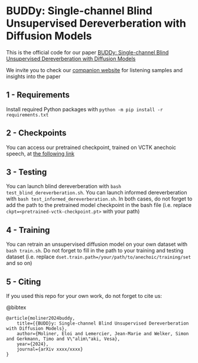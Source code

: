 # BUDDy: Single-channel Blind Unsupervised Dereverberation with Diffusion Models #

This is the official code for our paper [BUDDy: Single-channel Blind Unsupervised Dereverberation with Diffusion Models](arxiv/xx-xxxx.html)

We invite you to check our [companion website](arxiv/inf-sp-buddy) for listening samples and insights into the paper

## 1 - Requirements

Install required Python packages with `python -m pip install -r requirements.txt`

## 2 - Checkpoints

You can access our pretrained checkpoint, trained on VCTK anechoic speech, at [the following link](link-to-checkpoint)

## 3 - Testing

You can launch blind dereverberation with `bash test_blind_dereverberation.sh`.
You can launch informed dereverberation with `bash test_informed_dereverberation.sh`.
In both cases, do not forget to add the path to the pretrained model checkpoint in the bash file (i.e. replace `ckpt=<pretrained-vctk-checkpoint.pt>` with your path)

## 4 - Training

You can retrain an unsupervised diffusion model on your own dataset with `bash train.sh`.
Do not forget to fill in the path to your training and testing dataset (i.e. replace `dset.train.path=/your/path/to/anechoic/training/set` and so on)

## 5 - Citing

If you used this repo for your own work, do not forget to cite us:

@bibtex
```
@article{moliner2024buddy,
    title={{BUDD}y: Single-channel Blind Unsupervised Dereverberation with Diffusion Models},
    author={Moliner, Eloi and Lemercier, Jean-Marie and Welker, Simon and Gerkmann, Timo and V\"alim\"aki, Vesa},
    year={2024},
    journal={arXiv xxxx/xxxx}
}
```
